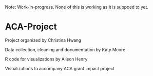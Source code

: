 Note: Work-in-progress. None of this is working as it is suppoed to yet.

# ACA-Project

Project organized by Christina Hwang

Data collection, cleaning and documentation by Katy Moore

R code for visualizations by Alison Henry

Visualizations to accompany ACA grant impact project
